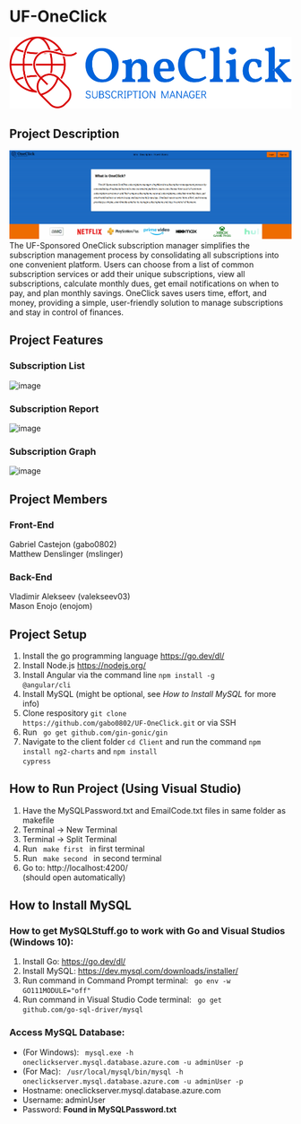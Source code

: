 # UF-OneClick

<img src="./Client/src/assets/oneclick-logo-files/png/logo-no-background.png">

## Project Description
<img src="./Client/src/assets/DemonstrationImages/description.gif">
<br>The UF-Sponsored OneClick subscription manager simplifies the subscription management process by consolidating all subscriptions into one convenient platform. Users can choose from a list of common subscription services or add their unique subscriptions, view all subscriptions, calculate monthly dues, get email notifications on when to pay, and plan monthly savings. OneClick saves users time, effort, and money, providing a simple, user-friendly solution to manage subscriptions and stay in control of finances. <br>

## Project Features

### Subscription List
![image](https://user-images.githubusercontent.com/92041237/232912902-e5d79f0d-fafb-4926-a775-c85bde788a6e.png)
<br>
### Subscription Report
![image](https://user-images.githubusercontent.com/92041237/232912604-6c50400c-4d3c-4bbb-a5b5-2b7df7ddaaaf.png)
<br>
### Subscription Graph
![image](https://user-images.githubusercontent.com/92041237/232935983-aeb65c51-4890-4757-bd40-53af3735d64f.png)
<br>

## Project Members
### Front-End
Gabriel Castejon (gabo0802) <br>
Matthew Denslinger (mslinger) <br>

### Back-End
Vladimir Alekseev (valekseev03) <br>
Mason Enojo (enojom) <br>

## Project Setup
1. Install the go programming language https://go.dev/dl/
2. Install Node.js https://nodejs.org/
3. Install Angular via the command line <code>npm install -g @angular/cli</code>
4. Install MySQL (might be optional, see <i> How to Install MySQL </i> for more info) <br>
5. Clone respository <code>git clone https\://github.com/gabo0802/UF-OneClick.git</code> or via SSH
6. Run <code> go get github.com/gin-gonic/gin </code>
7. Navigate to the client folder <code>cd Client</code> and run the command <code>npm install ng2-charts</code> and <code>npm install cypress</code>

## How to Run Project (Using Visual Studio)
1. Have the MySQLPassword.txt and EmailCode.txt files in same folder as makefile
2. Terminal -> New Terminal
3. Terminal -> Split Terminal
4. Run <code> make first </code> in first terminal
5. Run <code> make second </code> in second terminal
6. Go to: http://localhost:4200/ <br> (should open automatically)

## How to Install MySQL
### How to get MySQLStuff.go to work with Go and Visual Studios (Windows 10):
1. Install Go: https://go.dev/dl/
2. Install MySQL: https://dev.mysql.com/downloads/installer/ 
3. Run command in Command Prompt terminal:  <code> go env -w GO111MODULE="off" </code>
4. Run command in Visual Studio Code terminal: <code> go get github.com/go-sql-driver/mysql </code> <br>

### Access MySQL Database:
* (For Windows): <code> mysql.exe -h oneclickserver.mysql.database.azure.com -u adminUser -p </code>
* (For Mac): <code> /usr/local/mysql/bin/mysql -h oneclickserver.mysql.database.azure.com -u adminUser -p </code>
* Hostname: oneclickserver.mysql.database.azure.com
* Username: adminUser
* Password: <b>Found in MySQLPassword.txt</b>
